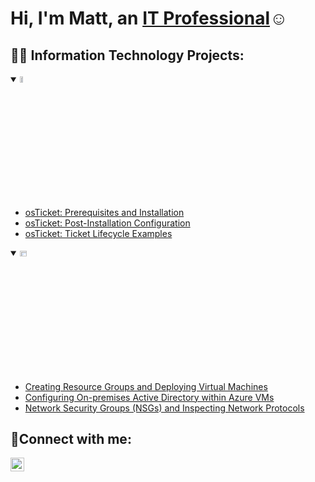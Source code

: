 <h1>Hi, I'm Matt, an <a href="https://linkedin.com/in/matthewpriddy">IT Professional</a>☺</h1>

<h2>👨‍💻 Information Technology Projects:</h2>

<details open>
<summary><img src="https://i.imgur.com/KzJbWRS.png" height="5%" width="10%" alt="osTicket"/></summary>
  
  - [osTicket: Prerequisites and Installation](https://github.com/matthewpriddy/osticket-prereqs)
  - [osTicket: Post-Installation Configuration](https://github.com/matthewpriddy/post-install-config)
  - [osTicket: Ticket Lifecycle Examples](https://github.com/matthewpriddy/ticket-lifecycle)

<details open>
  <summary><img src="https://i.imgur.com/1DDZ4Ui.png" height="5%" width="15%" alt="Microsoft Azure"/></summary>
  
  - [Creating Resource Groups and Deploying Virtual Machines](https://github.com/matthewpriddy/azure-vm-resource)
  - [Configuring On-premises Active Directory within Azure VMs](https://github.com/matthewpriddy/configure-ad)
  - [Network Security Groups (NSGs) and Inspecting Network Protocols](https://github.com/matthewpriddy/azure-network-protocols)

<h2>🤳Connect with me:</h2>

[<img align="left" alt="mattpriddy | LinkedIn" width="22px" src="https://cdn.jsdelivr.net/npm/simple-icons@v3/icons/linkedin.svg" />][linkedin]

[linkedin]: https://linkedin.com/in/mattpriddy
